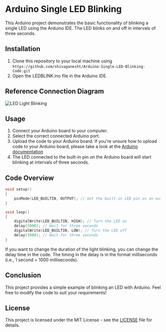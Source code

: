 # Arduino Single LED Blinking

This Arduino project demonstrates the basic functionality of blinking a single LED using the Arduino IDE. The LED blinks on and off in intervals of three seconds.

## Installation

1. Clone this repository to your local machine using `https://github.com/shivaganesht/Arduino-Single-LED-Blinking-Code.git`
2. Open the LEDBLINK.ino file in the Arduino IDE.

## Reference Connection Diagram

![LED Light Blinking](https://github.com/shivaganesht/Arduino-Single-LED-Blinking-Code/assets/69391183/5878c572-b53d-4854-beae-c8eeec182b1c)


## Usage

1. Connect your Arduino board to your computer.
2. Select the correct connected Arduino port.
3. Upload the code to your Arduino board. If you're unsure how to upload code to your Arduino board, please take a look at the [Arduino documentation](https://www.arduino.cc/en/Guide/HomePage)
4. The LED connected to the built-in pin on the Arduino board will start blinking at intervals of three seconds.

## Code Overview

```cpp
void setup()
{
    pinMode(LED_BUILTIN, OUTPUT); // Set the built-in LED pin as an output
}

void loop()
{
    digitalWrite(LED_BUILTIN, HIGH); // Turn the LED on
    delay(3000); // Wait for three seconds
    digitalWrite(LED_BUILTIN, LOW); // Turn the LED off
    delay(3000); // Wait for three seconds
}
```

If you want to change the duration of the light blinking, you can change the delay time in the code. The timing in the delay is in the format milliseconds (i.e., 1 second = 1000 milliseconds).

## Conclusion

This project provides a simple example of blinking an LED with Arduino. Feel free to modify the code to suit your requirements!

## License

This project is licensed under the MIT License - see the [LICENSE](LICENSE) file for details.
